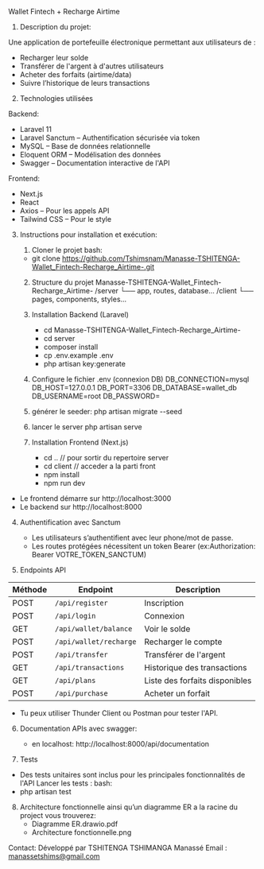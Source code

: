 Wallet Fintech + Recharge Airtime

1. Description du projet:

Une application de portefeuille électronique permettant aux utilisateurs de :

- Recharger leur solde
- Transférer de l'argent à d'autres utilisateurs
- Acheter des forfaits (airtime/data)
- Suivre l’historique de leurs transactions

2. Technologies utilisées

  Backend:
- Laravel 11
- Laravel Sanctum – Authentification sécurisée via token
- MySQL – Base de données relationnelle
- Eloquent ORM – Modélisation des données
- Swagger – Documentation interactive de l'API

 Frontend:
- Next.js
- React
- Axios – Pour les appels API
- Tailwind CSS – Pour le style

3. Instructions pour installation et exécution:
    1. Cloner le projet
    bash:
    - git clone https://github.com/Tshimsnam/Manasse-TSHITENGA-Wallet_Fintech-Recharge_Airtime-.git

    2.  Structure du projet
        Manasse-TSHITENGA-Wallet_Fintech-Recharge_Airtime-
        /server
            └── app, routes, database...
        /client
            └── pages, components, styles...

    3. Installation Backend (Laravel)
        - cd Manasse-TSHITENGA-Wallet_Fintech-Recharge_Airtime-
        - cd server
        - composer install
        - cp .env.example .env
        - php artisan key:generate
    4. Configure le fichier .env (connexion DB)
        DB_CONNECTION=mysql
        DB_HOST=127.0.0.1
        DB_PORT=3306
        DB_DATABASE=wallet_db
        DB_USERNAME=root
        DB_PASSWORD=

    5. générer le seeder:
        php artisan migrate --seed

    6. lancer le server
        php artisan serve

    7. Installation Frontend (Next.js)
        - cd .. // pour sortir du repertoire server
        - cd client // acceder a la parti front
        - npm install
        - npm run dev

- Le frontend démarre sur http://localhost:3000
- Le backend sur http://localhost:8000

4. Authentification avec Sanctum
    - Les utilisateurs s’authentifient avec leur phone/mot de passe.
    - Les routes protégées nécessitent un token Bearer (ex:Authorization: Bearer VOTRE_TOKEN_SANCTUM) 

5. Endpoints API

| Méthode | Endpoint                | Description                          |
|--------|-------------------------|--------------------------------------|
| POST   | `/api/register`         | Inscription                          |
| POST   | `/api/login`            | Connexion                            |
| GET    | `/api/wallet/balance`   | Voir le solde                        |
| POST   | `/api/wallet/recharge`  | Recharger le compte                  |
| POST   | `/api/transfer`         | Transférer de l'argent               |
| GET    | `/api/transactions`     | Historique des transactions          |
| GET    | `/api/plans`            | Liste des forfaits disponibles       |
| POST   | `/api/purchase`         | Acheter un forfait                   |


- Tu peux utiliser Thunder Client ou Postman pour tester l'API.

6. Documentation APIs avec swagger:
    - en localhost: http://localhost:8000/api/documentation

7. Tests
- Des tests unitaires sont inclus pour les principales fonctionnalités de l'API
Lancer les tests :
bash:
- php artisan test

8. Architecture fonctionnelle ainsi qu’un diagramme ER
    a la racine du project vous trouverez:
    - Diagramme ER.drawio.pdf
    - Architecture fonctionnelle.png


Contact:
Développé par TSHITENGA TSHIMANGA Manassé
Email : manassetshims@gmail.com



